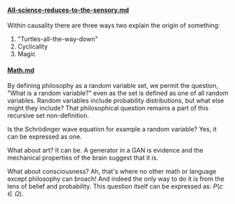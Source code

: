 #### [All-science-reduces-to-the-sensory.md](All-science-reduces-to-the-sensory.md)

Within causality there are three ways two explain the origin of something:

1. "Turtles-all-the-way-down"
2. Cyclicality
3. Magic

#### [Math.md](Math.md)

By defining philosophy as a random variable set, we permit the question, "What is a random variable?" even as the set is defined as one of all random variables. Random variables include probability distributions, but what else might they include? That philosophical question remains a part of this recursive set non-definition.

Is the Schrödinger wave equation for example a random variable? Yes, it can be expressed as one.

What about art? It can be. A generator in a GAN is evidence and the mechanical properties of the brain suggest that it is.

What about consciousness? Ah, that's where no other math or language except philosophy can broach! And indeed the only way to do it is from the lens of belief and probability. This question itself can be expressed as: $P(c \in \Omega)$.
